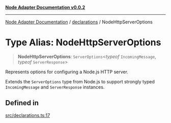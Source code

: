 [**Node Adapter Documentation v0.0.2**](../../README.md)

***

[Node Adapter Documentation](../../modules.md) / [declarations](../README.md) / NodeHttpServerOptions

# Type Alias: NodeHttpServerOptions

> **NodeHttpServerOptions**: `ServerOptions`\<*typeof* `IncomingMessage`, *typeof* `ServerResponse`\>

Represents options for configuring a Node.js HTTP server.

Extends the `ServerOptions` type from Node.js to support strongly typed
`IncomingMessage` and `ServerResponse` instances.

## Defined in

[src/declarations.ts:17](https://github.com/stonemjs/node-adapter/blob/3c6d11fbb2b43efd2628228369562f77db66c88f/src/declarations.ts#L17)
